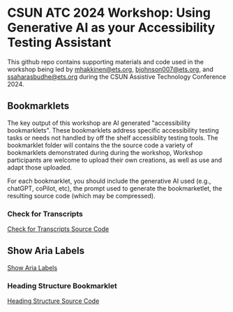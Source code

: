 # CSUN ATC 2024 Workshop: Using Generative AI as your Accessibility Testing Assistant

This github repo contains supporting materials and code used in the workshop being led by mhakkinen@ets.org, bjohnson007@ets.org, and ssaharasbudhe@ets.org during the CSUN Assistive Technology Conference 2024.

## Bookmarklets

The key output of this workshop are AI generated "accessibility bookmarklets".  These bookmarklets address specific accessibility testing tasks or needs not handled by off the shelf accessiblity testing tools.  The bookmarklet folder will contains the
the source code a variety of bookmarklets demonstrated during during the workshop,  Workshop participants are welcome to upload their own creations, as well as use and adapt those uploaded.

For each bookmarklet, you should include the generative AI used (e.g., chatGPT, coPilot, etc), the prompt used to generate the bookmarketlet, the resulting source code (which may be compressed).

### Check for Transcripts

[Check for Transcripts Source Code](/source%20/transcriptCheck/)

## Show Aria Labels

[Show Aria Labels](/source%20/highlightAriaLabels/)

### Heading Structure Bookmarklet

[Heading Structure Source Code](/source%20/headingStructure/)



